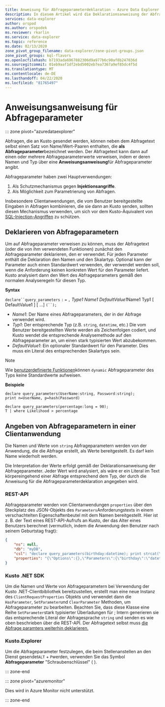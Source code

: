 ```yaml
---
title: Anweisung für Abfrageparameterdeklaration - Azure Data Explorer | Microsoft Docs
description: In diesem Artikel wird die Deklarationsanweisung der Abfrageparameter in Azure Data Explorer beschrieben.
services: data-explorer
author: orspod
ms.author: orspodek
ms.reviewer: rkarlin
ms.service: data-explorer
ms.topic: reference
ms.date: 02/13/2020
zone_pivot_group_filename: data-explorer/zone-pivot-groups.json
zone_pivot_groups: kql-flavors
ms.openlocfilehash: b7193ada6967882306d9a977b6c90af8b247036d
ms.sourcegitcommit: 01eb9aaf1df2ebd5002eb7ea7367a9ef85dc4f5d
ms.translationtype: MT
ms.contentlocale: de-DE
ms.lasthandoff: 04/22/2020
ms.locfileid: "81765497"
---
```

# <a name="query-parameters-declaration-statement"></a>Anweisungsanweisung für Abfrageparameter

::: zone pivot="azuredataexplorer"

Abfragen, die an Kusto gesendet werden, können neben dem Abfragetext selbst einen Satz von Name/Wert-Paaren enthalten, die **als Abfrageparameter**bezeichnet werden. Der Abfragetext kann dann auf einen oder mehrere Abfrageparameterwerte verweisen, indem er deren Namen und Typ über eine **Anweisungsanweisung**für Abfrageparameter angibt.

Abfrageparameter haben zwei Hauptverwendungen:

1. Als Schutzmechanismus gegen **Injektionsangriffe**.
2. Als Möglichkeit zum Parametrierung von Abfragen.

Insbesondere Clientanwendungen, die vom Benutzer bereitgestellte Eingaben in Abfragen kombinieren, die sie dann an Kusto senden, sollten diesen Mechanismus verwenden, um sich vor dem Kusto-Äquivalent von [SQL-Injection-Angriffen](https://en.wikipedia.org/wiki/SQL_injection) zu schützen.

## <a name="declaring-query-parameters"></a>Deklarieren von Abfrageparametern

Um auf Abfrageparameter verweisen zu können, muss der Abfragetext (oder die von ihm verwendeten Funktionen) zunächst den Abfrageparameter deklarieren, den er verwendet. Für jeden Parameter enthält die Deklaration den Namen und den Skalartyp. Optional kann der Parameter auch einen Standardwert verwenden, der verwendet werden soll, wenn die Anforderung keinen konkreten Wert für den Parameter liefert. Kusto analysiert dann den Wert des Abfrageparameters gemäß den normalen Analyseregeln für diesen Typ.

**Syntax**

`declare``query_parameters` `:` `=` `,` *Type1* *Name1* *DefaultValue1*Name1 Typ1 [ DefaultValue1 ] [ ...] `(``);`

* *Name1*: Der Name eines Abfrageparameters, der in der Abfrage verwendet wird.
* *Typ1*: Der entsprechende Typ (z.B. `string`, `datetime`, etc.) Die vom Benutzer bereitgestellten Werte werden als Zeichenfolgen codiert, und Kusto wendet die entsprechende Analysemethode auf den Abfrageparameter an, um einen stark typisierten Wert abzubekommen.
* *DefaultValue1*: Ein optionaler Standardwert für den Parameter. Dies muss ein Literal des entsprechenden Skalartyps sein.

> [!NOTE]
> Wie [benutzerdefinierte Funktionen](functions/user-defined-functions.md)können `dynamic` Abfrageparameter des Typs keine Standardwerte aufweisen.

**Beispiele**

```kusto
declare query_parameters(UserName:string, Password:string);
print n=UserName, p=hash(Password)
```

```kusto
declare query_parameters(percentage:long = 90);
T | where Likelihood > percentage
```

## <a name="specifying-query-parameters-in-a-client-application"></a>Angeben von Abfrageparametern in einer Clientanwendung

Die Namen und Werte von `string` Abfrageparametern werden von der Anwendung, die die Abfrage erstellt, als Werte bereitgestellt. Es darf kein Name wiederholt werden.

Die Interpretation der Werte erfolgt gemäß der Deklarationsanweisung der Abfrageparameter. Jeder Wert wird analysiert, als wäre er ein Literal im Text körpereingehend einer Abfrage entsprechend dem Typ, der durch die Anweisung für die Abfrageparameterdeklaration angegeben wird.

### <a name="rest-api"></a>REST-API

Abfrageparameter werden von Clientanwendungen `properties` über den Steckplatz des JSON-Objekts des `Parameters`Anforderungstexts in einem verschachtelten Eigenschaftenbeutel mit dem Namen bereitgestellt. Hier ist z. B. der Text eines REST-API-Aufrufs an Kusto, der das Alter eines Benutzers berechnet (vermutlich, indem die Anwendung den Benutzer nach seinem Geburtstag fragt):

``` json
{
    "ns": null,
    "db": "myDB",
    "csl": "declare query_parameters(birthday:datetime); print strcat(\"Your age is: \", tostring(now() - birthday))",
    "properties": "{\"Options\":{},\"Parameters\":{\"birthday\":\"datetime(1970-05-11)\",\"courses\":\"dynamic(['Java', 'C++'])\"}}"
}
```

### <a name="kusto-net-sdk"></a>Kusto .NET SDK

Um die Namen und Werte von Abfrageparametern bei Verwendung der Kusto .NET-Clientbibliothek bereitzustellen, erstellt man eine neue Instanz des `ClientRequestProperties` Objekts und verwendet dann die `HasParameter`, `SetParameter`und `ClearParameter` Methoden, um Abfrageparameter zu bearbeiten. Beachten Sie, dass diese Klasse eine Reihe `SetParameter`stark typisierter Überladungen für ; Intern generieren sie das entsprechende Literal der Abfragesprache `string` und senden es wie oben beschrieben über die REST-API. Der Abfragetext selbst muss [die Abfrage paramters weiterhin deklarieren.](#declaring-query-parameters)

### <a name="kustoexplorer"></a>Kusto.Explorer

Um die Abfrageparameter festzulegen, die beim Stellenanstellen an den Dienst gesendet`ALT` + `P`werden, verwenden Sie das Symbol **Abfrageparameter** "Schraubenschlüssel" ( ).

::: zone-end

::: zone pivot="azuremonitor"

Dies wird in Azure Monitor nicht unterstützt.

::: zone-end
